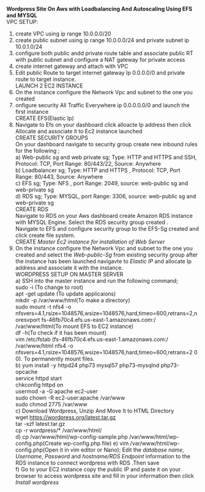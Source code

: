**Wordpress Site On Aws with Loadbalancing And Autoscaling Using EFS and MYSQL**<br>
VPC SETUP:<br>
1) create VPC using ip range 10.0.0.0/20<br>
2) create public subnet using ip range 10.0.0.0/24 and private subnet ip 10.0.1.0/24<br>
3) configure both public andd private route table and associate public RT with public subnet and configure a NAT gateway for private access<br>
4) create internet gateway and attach with VPC<br>
5) Edit public Route to target internet gateway Ip 0.0.0.0/0 and private route to target instance.<br>
LAUNCH 2 EC2 INSTANCE<br>
1) On the instance configure the Network Vpc and subnet to the one you created<br>
2) onfigure security All Traffic Everywhere ip 0.0.0.0.0/0 and launch the first instance<br>
CREATE EFS(Elastic Ip)<br>
1) Navigate to Efs on your dashboard click alloacte Ip address then click Allocate and associate it to Ec2 instance launched<br>
CREATE SECURITY GROUPS<br>
On your dashboard navigate to security group create new inbound rules for the following ;<br>
a) Web-public sg and web private sg; Type: HTTP and HTTPS and SSH, Protocol: TCP, Port Range: 80/443/22, Source: Anywhere<br>
b) Loadbalancer sg; Type: HTTP and HTTPS , Protocol: TCP, Port Range: 80/443, Source: Anywhere<br>
c) EFS sg; Type: NFS , port Range: 2049, source: web-public sg and web-private sg<br>
d) RDS sg; Type: MYSQL, port Range: 3306, source: web-public sg and web-private sg<br>
CREATE RDS<br>
Navigate to RDS on your Aws dashboard create Amazon RDS instance with MYSQL Engine. Select the RDS security group created .<br>
Navigate to EFS and configure security group to the EFS-Sg created and click create file system.<br>
CREATE *Master Ec2 instance for installation of Web Server*<br>
1) On the instance configure the Network Vpc and subnet to the one you created and select the *Web-public-Sg* from existing security group after the instance has been launched navigavte to *Elastic IP* and allocate Ip address and associate it with the instance.<br>
WORDPRESS SETUP ON MASTER SERVER<br>
a) SSH into the master instance and run the following command;<br>
sudo -i (To change to root)<br>
apt -get update (To update applicaions)<br>
mkdir -p /var/www/html(To make a directory)<br>
sudo mount -t nfs4 -o nfsvers=4.1,rsize=1048576,wsize=1048576,hard,timeo=600,retrans=2,noresvport fs-46fb70c4.efs.us-east-1.amazonaws.com:/ /var/www/html(To mount EFS to EC2 instance)<br>
df -h(To check if it has been mount)<br>
vim /etc/fstab (fs-46fb70c4.efs.us-east-1.amazonaws.com:/ /var/www/html nfs4 -o nfsvers=4.1,rsize=1048576,wsize=1048576,hard,timeo=600,retrans=2 0 0). To permanently mount files.<br>
b) yum install -y httpd24 php73 mysql57 php73-mysqlnd php73-opcache<br>
service httpd start<br>
chkconfig httpd on<br>
usermod -a -G apache ec2-user<br>
sudo chown -R ec2-user:apache /var/www<br>
sudo chmod 2775 /var/www<br>
c) Download Wordpress, Unzip And Move It to HTML Directory<br>
wget https://wordpress.org/latest.tar.gz<br>
tar -xzf latest.tar.gz<br>
cp -r wordpress/* /var/www/html/<br>
d) cp /var/www/html/wp-config-sample.php /var/www/html/wp-config.php(Create wp-config.php file)
e) vim /var/www/html/wp-config.php(Open it in vim editor or Nano); Edit the *database name*, *Username*, *Password* and *hostname/RDS Endpoint* information to the RDS instance to connect wordpress with RDS .Then save<br>
f) Go to your EC2 instance copy the public IP and paste it on your browser to access wordpress site and fill in your information then click *Install wordpress*



